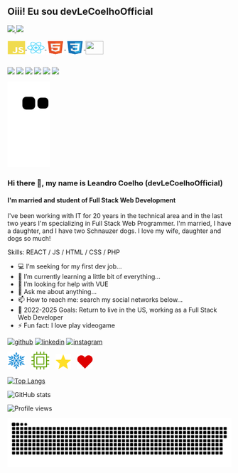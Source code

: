 ## Oiii! Eu sou devLeCoelhoOfficial 
<div>
  <a href="https://github.com/devLeCoelhoOfficial">
  <img height="180em" src="https://github-readme-stats.vercel.app/api?username=devLeCoelhoOfficial&show_icons=true&theme=dracula&include_all_commits=true&count_private=true"/>
  <img height="180em" src="https://github-readme-stats.vercel.app/api/top-langs/?username=devLeCoelhoOfficial&layout=compact&langs_count=7&theme=dracula"/>
</div>
<div style="display: inline_block"><br>
  <img align="center" height="30" width="40" src="https://raw.githubusercontent.com/devicons/devicon/master/icons/javascript/javascript-plain.svg">
  <img align="center"height="30" width="40" src="https://raw.githubusercontent.com/devicons/devicon/master/icons/react/react-original.svg">
  <img align="center"height="30" width="40" src="https://raw.githubusercontent.com/devicons/devicon/master/icons/html5/html5-original.svg">
  <img align="center"height="30" width="40" src="https://raw.githubusercontent.com/devicons/devicon/master/icons/css3/css3-original.svg">
  <img align="center"height="30" width="40" src="https://raw.githubusercontent.com/rhoit/mode-icons/dump/icons/php.png">
</div>
  
  ##
 
<div> 
  <a href="https://www.youtube.com/channel/UC_-uuuZbY0AAt9CViNzvc-Q" target="_blank"><img src="https://img.shields.io/badge/YouTube-FF0000?style=for-the-badge&logo=youtube&logoColor=white" target="_blank"></a>
  <a href="https://instagram.com/rafaballerini" target="_blank"><img src="https://img.shields.io/badge/-Instagram-%23E4405F?style=for-the-badge&logo=instagram&logoColor=white" target="_blank"></a>
 	<a href="https://www.twitch.tv/rafaballerinii" target="_blank"><img src="https://img.shields.io/badge/Twitch-9146FF?style=for-the-badge&logo=twitch&logoColor=white" target="_blank"></a>
 <a href="https://discord.gg/pDbY76q8Qf" target="_blank"><img src="https://img.shields.io/badge/Discord-7289DA?style=for-the-badge&logo=discord&logoColor=white" target="_blank"></a> 
  <a href = "mailto:contatorafaballerini@gmail.com"><img src="https://img.shields.io/badge/-Gmail-%23333?style=for-the-badge&logo=gmail&logoColor=white" target="_blank"></a>
  <a href="https://www.linkedin.com/in/rafaella-ballerini-45875016a" target="_blank"><img src="https://img.shields.io/badge/-LinkedIn-%230077B5?style=for-the-badge&logo=linkedin&logoColor=white" target="_blank"></a> 
 
  ![Snake animation](https://github.com/rafaballerini/rafaballerini/blob/output/github-contribution-grid-snake.svg)
 
</div>


### Hi there 👋, my name is Leandro Coelho (devLeCoelhoOfficial)
#### I'm married and student of Full Stack Web Development

I've been working with IT for 20 years in the technical area and in the last two years I'm specializing in Full Stack Web Programmer. I'm married, I have a daughter, and I have two Schnauzer dogs. I love my wife, daughter and dogs so much!


Skills: REACT / JS / HTML / CSS / PHP

- 💻 I’m seeking for my first dev job… 
- 🌱 I’m currently learning a little bit of everything… 
- 🤔 I’m looking for help with VUE 
- 💬 Ask me about anything... 
- 📫 How to reach me: search my social networks below... 
- 🥅 2022-2025 Goals: Return to live in the US, working as a Full Stack Web Developer 
- ⚡ Fun fact: I love play videogame 


[<img src='https://cdn.jsdelivr.net/npm/simple-icons@3.0.1/icons/github.svg' alt='github' height='40'>](https://github.com/devLeCoelhoOfficial)  [<img src='https://cdn.jsdelivr.net/npm/simple-icons@3.0.1/icons/linkedin.svg' alt='linkedin' height='40'>](https://www.linkedin.com/in/lecoelhoofficial/)  [<img src='https://cdn.jsdelivr.net/npm/simple-icons@3.0.1/icons/instagram.svg' alt='instagram' height='40'>](https://www.instagram.com/lecoelhoofficial/)  

<a href='https://archiveprogram.github.com/'><img src='https://raw.githubusercontent.com/acervenky/animated-github-badges/master/assets/acbadge.gif' width='40' height='40'></a> <a href='https://docs.github.com/en/developers'><img src='https://raw.githubusercontent.com/acervenky/animated-github-badges/master/assets/devbadge.gif' width='40' height='40'></a> <a href='https://stars.github.com/'><img src='https://raw.githubusercontent.com/acervenky/animated-github-badges/master/assets/starbadge.gif' width='35' height='35'></a> <a href='https://docs.github.com/en/github/supporting-the-open-source-community-with-github-sponsors'><img src='https://raw.githubusercontent.com/acervenky/animated-github-badges/master/assets/sponsorbadge.gif' width='35' height='35'></a> 

[![Top Langs](https://github-readme-stats.vercel.app/api/top-langs/?username=devLeCoelhoOfficial)](https://github.com/anuraghazra/github-readme-stats)

![GitHub stats](https://github-readme-stats.vercel.app/api?username=devLeCoelhoOfficial&show_icons=true)  

![Profile views](https://gpvc.arturio.dev/devLeCoelhoOfficial)  

![Snake animation](https://github.com/devLeCoelhoOfficial/devLeCoelhoOfficial/blob/output/github-contribution-grid-snake.svg)
